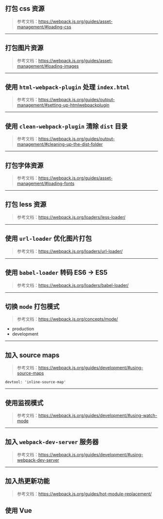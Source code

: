 ## 打包 css 资源

> 参考文档：https://webpack.js.org/guides/asset-management/#loading-css

---

## 打包图片资源

> 参考文档：https://webpack.js.org/guides/asset-management/#loading-images

---

## 使用 `html-webpack-plugin` 处理 `index.html`

> 参考文档：https://webpack.js.org/guides/output-management/#setting-up-htmlwebpackplugin

---

## 使用 `clean-webpack-plugin` 清除 `dist` 目录

> 参考文档：https://webpack.js.org/guides/output-management/#cleaning-up-the-dist-folder

---

## 打包字体资源

> 参考文档：https://webpack.js.org/guides/asset-management/#loading-fonts

---

## 打包 less 资源

> 参考文档：https://webpack.js.org/loaders/less-loader/

---

## 使用 `url-loader` 优化图片打包

> 参考文档：https://webpack.js.org/loaders/url-loader/

---

## 使用 `babel-loader` 转码 ES6 -> ES5

> 参考文档：https://webpack.js.org/loaders/babel-loader/

---

## 切换 `mode` 打包模式

> 参考文档：https://webpack.js.org/concepts/mode/

- production
- development

---

## 加入 source maps

> 参考文档：https://webpack.js.org/guides/development/#using-source-maps

```
devtool: 'inline-source-map'
```

---

## 使用监视模式

> 参考文档：https://webpack.js.org/guides/development/#using-watch-mode

---

## 加入 `webpack-dev-server` 服务器

> 参考文档：https://webpack.js.org/guides/development/#using-webpack-dev-server

---

## 加入热更新功能

> 参考文档：https://webpack.js.org/guides/hot-module-replacement/

## 使用 Vue
